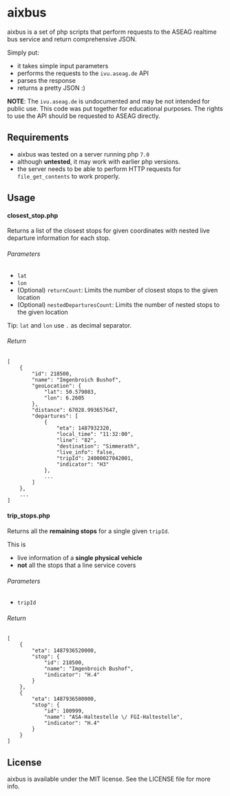 # aixbus
aixbus is a set of php scripts that perform requests to the ASEAG realtime bus service and return comprehensive JSON.

Simply put:

- it takes simple input parameters
- performs the requests to the `ivu.aseag.de` API
- parses the response
- returns a pretty JSON :)

**NOTE**: The `ivu.aseag.de` is undocumented and may be not intended for public use. This code was put together for educational purposes. The rights to use the API should be requested to ASEAG directly.

## Requirements
- aixbus was tested on a server running php `7.0` 
- although  **untested**, it may work with earlier php versions.
- the server needs to be able to perform HTTP requests for `file_get_contents` to work properly.

## Usage

#### closest_stop.php

Returns a list of the closest stops for given coordinates with nested live departure information for each stop.

###### Parameters

- `lat`
- `lon`
- (Optional) `returnCount`: Limits the number of closest stops to the given location
- (Optional) `nestedDeparturesCount`: Limits the number of nested stops to the given location

Tip: `lat` and `lon` use `.` as decimal separator.

###### Return

	[
		{
	        "id": 218500,
	        "name": "Imgenbroich Bushof",
	        "geoLocation": {
	            "lat": 50.579083,
	            "lon": 6.2605
	        },
	        "distance": 67028.993657647,
	        "departures": [
	            {
	                "eta": 1487932320,
	                "local_time": "11:32:00",
	                "line": "82",
	                "destination": "Simmerath",
	                "live_info": false,
	                "tripId": 24000027042001,
	                "indicator": "H3"
	            },
	            ...
	        ]
	    },
	    ...
	]

#### trip_stops.php

Returns all the **remaining stops** for a single given `tripId`. 

This is

- live information of a **single physical vehicle**
- **not** all the stops that a line service covers

###### Parameters

- `tripId`

###### Return

	[
	    {
	        "eta": 1487936520000,
	        "stop": {
	            "id": 218500,
	            "name": "Imgenbroich Bushof",
	            "indicator": "H.4"
	        }
	    },
	    {
	        "eta": 1487936580000,
	        "stop": {
	            "id": 100999,
	            "name": "ASA-Haltestelle \/ FGI-Haltestelle",
	            "indicator": "H.4"
	        }
	    }
	]

## License
aixbus is available under the MIT license. See the LICENSE file for more info.